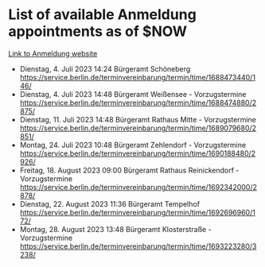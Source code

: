 # List of available Anmeldung appointments as of $NOW
[Link to Anmeldung website](https://service.berlin.de/terminvereinbarung/termin/tag.php?termin=1&anliegen[]=120686&dienstleisterlist=122210,122217,327316,122219,327312,122227,327314,122231,327346,122243,327348,122254,122252,329742,122260,329745,122262,329748,122271,327278,122273,327274,122277,327276,330436,122280,327294,122282,327290,122284,327292,122291,327270,122285,327266,122286,327264,122296,327268,150230,329760,122297,327286,122294,327284,122312,329763,122314,329775,122304,327330,122311,327334,122309,327332,317869,122281,327352,122279,329772,122283,122276,327324,122274,327326,122267,329766,122246,327318,122251,327320,122257,327322,122208,327298,122226,327300&herkunft=http%3A%2F%2Fservice.berlin.de%2Fdienstleistung%2F120686%2F)
- Dienstag, 4. Juli 2023 14:24 Bürgeramt Schöneberg https://service.berlin.de/terminvereinbarung/termin/time/1688473440/146/
- Dienstag, 4. Juli 2023 14:48 Bürgeramt Weißensee - Vorzugstermine https://service.berlin.de/terminvereinbarung/termin/time/1688474880/2875/
- Dienstag, 11. Juli 2023 14:48 Bürgeramt Rathaus Mitte - Vorzugstermine https://service.berlin.de/terminvereinbarung/termin/time/1689079680/2851/
- Montag, 24. Juli 2023 10:48 Bürgeramt Zehlendorf - Vorzugstermine https://service.berlin.de/terminvereinbarung/termin/time/1690188480/2926/
- Freitag, 18. August 2023 09:00 Bürgeramt Rathaus Reinickendorf - Vorzugstermine https://service.berlin.de/terminvereinbarung/termin/time/1692342000/2878/
- Dienstag, 22. August 2023 11:36 Bürgeramt Tempelhof https://service.berlin.de/terminvereinbarung/termin/time/1692696960/172/
- Montag, 28. August 2023 13:48 Bürgeramt Klosterstraße - Vorzugstermine https://service.berlin.de/terminvereinbarung/termin/time/1693223280/3238/
